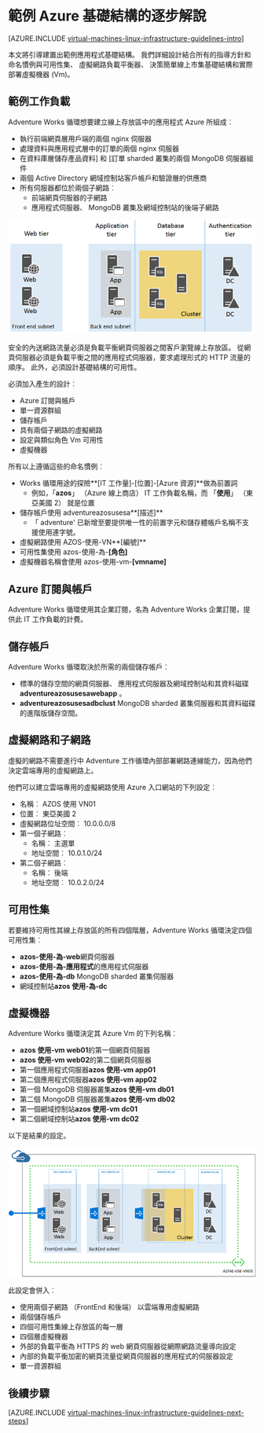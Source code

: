<properties
    pageTitle="範例基礎結構的逐步解說 |Microsoft Azure"
    description="深入了解部署 Azure 中的範例基礎結構的重要的設計及實作方針。"
    documentationCenter=""
    services="virtual-machines-linux"
    authors="iainfoulds"
    manager="timlt"
    editor=""
    tags="azure-resource-manager"/>

<tags
    ms.service="virtual-machines-linux"
    ms.workload="infrastructure-services"
    ms.tgt_pltfrm="vm-linux"
    ms.devlang="na"
    ms.topic="article"
    ms.date="09/08/2016"
    ms.author="iainfou"/>

# <a name="example-azure-infrastructure-walkthrough"></a>範例 Azure 基礎結構的逐步解說

[AZURE.INCLUDE [virtual-machines-linux-infrastructure-guidelines-intro](../../includes/virtual-machines-linux-infrastructure-guidelines-intro.md)] 

本文將引導建置出範例應用程式基礎結構。 我們詳細設計結合所有的指導方針和命名慣例與可用性集、 虛擬網路負載平衡器、 決策簡單線上市集基礎結構和實際部署虛擬機器 (Vm)。


## <a name="example-workload"></a>範例工作負載

Adventure Works 循環想要建立線上存放區中的應用程式 Azure 所組成︰

- 執行前端網頁層用戶端的兩個 nginx 伺服器
- 處理資料與應用程式層中的訂單的兩個 nginx 伺服器
- 在資料庫層儲存產品資料] 和 [訂單 sharded 叢集的兩個 MongoDB 伺服器組件
- 兩個 Active Directory 網域控制站客戶帳戶和驗證層的供應商
- 所有伺服器都位於兩個子網路︰
    - 前端網頁伺服器的子網路 
    - 應用程式伺服器、 MongoDB 叢集及網域控制站的後端子網路

![不同層級的應用程式基礎結構的圖表](./media/virtual-machines-common-infrastructure-service-guidelines/example-tiers.png)

安全的內送網路流量必須是負載平衡網頁伺服器之間客戶瀏覽線上存放區。 從網頁伺服器必須是負載平衡之間的應用程式伺服器，要求處理形式的 HTTP 流量的順序。 此外，必須設計基礎結構的可用性。

必須加入產生的設計︰

- Azure 訂閱與帳戶
- 單一資源群組
- 儲存帳戶
- 具有兩個子網路的虛擬網路
- 設定與類似角色 Vm 可用性
- 虛擬機器

所有以上遵循這些的命名慣例︰

- Works 循環用途的探險**[IT 工作量]-[位置]-[Azure 資源]**做為前置詞
    - 例如，「**azos**」 （Azure 線上商店） IT 工作負載名稱，而 「**使用**」 （東亞美國 2） 就是位置
- 儲存帳戶使用 adventureazosusesa**[描述]**
    - 「 adventure' 已新增至要提供唯一性的前置字元和儲存體帳戶名稱不支援使用連字號。
- 虛擬網路使用 AZOS-使用-VN**[編號]**
- 可用性集使用 azos-使用-為-**[角色]**
- 虛擬機器名稱會使用 azos-使用-vm-**[vmname]**


## <a name="azure-subscriptions-and-accounts"></a>Azure 訂閱與帳戶

Adventure Works 循環使用其企業訂閱，名為 Adventure Works 企業訂閱，提供此 IT 工作負載的計費。


## <a name="storage-accounts"></a>儲存帳戶

Adventure Works 循環取決於所需的兩個儲存帳戶︰

- 標準的儲存空間的網頁伺服器、 應用程式伺服器及網域控制站和其資料磁碟**adventureazosusesawebapp** 。
- **adventureazosusesadbclust** MongoDB sharded 叢集伺服器和其資料磁碟的進階版儲存空間。


## <a name="virtual-network-and-subnets"></a>虛擬網路和子網路

虛擬的網路不需要進行中 Adventure 工作循環內部部署網路連線能力，因為他們決定雲端專用的虛擬網路上。

他們可以建立雲端專用的虛擬網路使用 Azure 入口網站的下列設定︰

- 名稱︰ AZOS 使用 VN01
- 位置︰ 東亞美國 2
- 虛擬網路位址空間︰ 10.0.0.0/8
- 第一個子網路︰
    - 名稱︰ 主選單
    - 地址空間︰ 10.0.1.0/24
- 第二個子網路︰
    - 名稱︰ 後端
    - 地址空間︰ 10.0.2.0/24


## <a name="availability-sets"></a>可用性集

若要維持可用性其線上存放區的所有四個階層，Adventure Works 循環決定四個可用性集︰

- **azos-使用-為-web**網頁伺服器
- **azos-使用-為-應用程式**的應用程式伺服器
- **azos-使用-為-db** MongoDB sharded 叢集伺服器
- 網域控制站**azos 使用-為-dc**


## <a name="virtual-machines"></a>虛擬機器

Adventure Works 循環決定其 Azure Vm 的下列名稱︰

- **azos 使用-vm web01**的第一個網頁伺服器
- **azos 使用-vm web02**的第二個網頁伺服器
- 第一個應用程式伺服器**azos 使用-vm app01**
- 第二個應用程式伺服器**azos 使用-vm app02**
- 第一個 MongoDB 伺服器叢集**azos 使用-vm db01**
- 第二個 MongoDB 伺服器叢集**azos 使用-vm db02**
- 第一個網域控制站**azos 使用-vm dc01**
- 第二個網域控制站**azos 使用-vm dc02**

以下是結果的設定。

![部署 Azure 中的最後的應用程式基礎結構](./media/virtual-machines-common-infrastructure-service-guidelines/example-config.png)

此設定會併入︰

- 使用兩個子網路 （FrontEnd 和後端） 以雲端專用虛擬網路
- 兩個儲存帳戶
- 四個可用性集線上存放區的每一層
- 四個層虛擬機器
- 外部的負載平衡為 HTTPS 的 web 網頁伺服器從網際網路流量導向設定
- 內部的負載平衡加密的網頁流量從網頁伺服器的應用程式的伺服器設定
- 單一資源群組


## <a name="next-steps"></a>後續步驟

[AZURE.INCLUDE [virtual-machines-linux-infrastructure-guidelines-next-steps](../../includes/virtual-machines-linux-infrastructure-guidelines-next-steps.md)] 